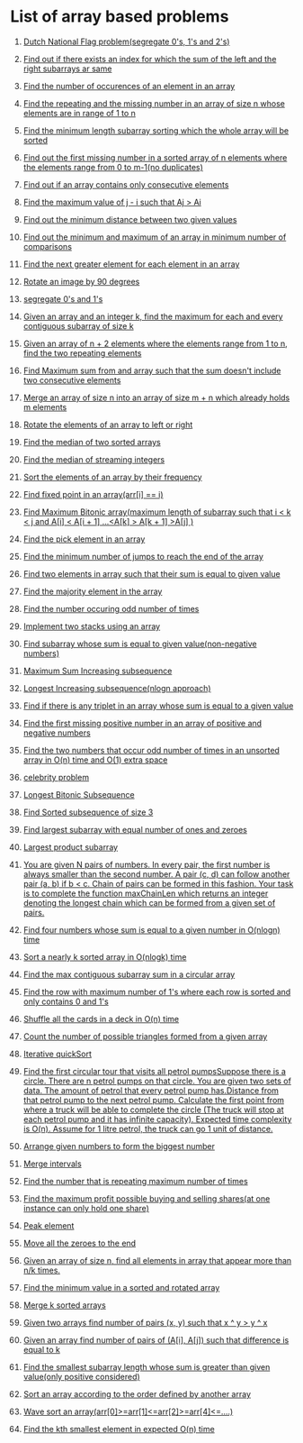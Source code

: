 # List of array based problems



1. [Dutch National Flag problem(segregate 0's, 1's and 2's)](dutchNationalFlag/main.cpp)

2. [Find out if there exists an index for which the sum of the left and the right subarrays ar same](equilibrium/main.cpp)

3. [Find the number of occurences of an element in an array](findOccurences/findOccurences/main.cpp)

4. [Find the repeating and the missing number in an array of size n whose elements are in range of 1 to n](FindRepeatingandMissing/FindRepeatingandMissing/main.cpp)

5. [Find the minimum length subarray sorting which the whole array will be sorted](findUnsorted/main.cpp)

6. [Find out the first missing number in a sorted array of n elements where the elements range from 0 to m-1(no duplicates)](firstMissingInteger/main.cpp)

7. [Find out if an array contains only consecutive elements](isConsecutive/main.cpp)

8. [Find the maximum value of j - i such that Aj > Ai](maximumIndexDifference/MaximumIndexDifference/main.cpp)

9. [Find out the minimum distance between two given values](MinimumDistance/MinimumDistance/main.cpp)

10. [Find out the minimum and maximum of an array in minimum number of comparisons](Minmax/main.cpp)

11. [Find the next greater element for each element in an array](nextGreaterElement/main.cpp)

12. [Rotate an image by 90 degrees](rotateImage/main.cpp)

13. [segregate 0's and 1's](segregate/main.cpp)

14. [Given an array and an integer k, find the maximum for each and every contiguous subarray of size k](slidingWindowk/slidingWindowK/main.cpp)

15. [Given an array of n + 2 elements where the elements range from 1 to n, find the two repeating elements](twoRepeatingElements/main.cpp)

16. [Find Maximum sum from and array such that the sum doesn't include two consecutive elements](findMaxSum.cpp)

17. [Merge an array of size n into an array of size m + n which already holds m elements](mergeArray.cpp)

18. [Rotate the elements of an array to left or right](rotateElements.cpp)

19. [Find the median of two sorted arrays](sortedMedian.cpp)

20. [Find the median of streaming integers](StreamingMedian/StreamingMedian/main.cpp)

21. [Sort the elements of an array by their frequency](sortByFrequency.cpp)

22. [Find fixed point in an array(arr\[i\] == i)](fixedPoint.cpp)

23. [Find Maximum Bitonic array(maximum length of subarray such that i < k < j and A\[i\] < A\[i + 1\] ...<A\[k\] > A\[k + 1\] >A\[j\] )](maximumBitoniArray.cpp)

24. [Find the pick element in an array](maxElement.cpp)

25. [Find the minimum number of jumps to reach the end of the array](jumps.cpp)

26. [Find two elements in array such that their sum is equal to given value](FindSum.cpp)

27. [Find the majority element in the array](MajorityElement.cpp)

28. [Find the number occuring odd number of times](OccurOdd.cpp)

29. [Implement two stacks using an array](twoStack.cpp)

30. [Find subarray whose sum is equal to given value(non-negative numbers)](subArray.cpp)

31. [Maximum Sum Increasing subsequence](maximumSumIncreasingSubsequence.cpp)

32. [Longest Increasing subsequence(nlogn approach)](LIS.cpp)

33. [Find if there is any triplet in an array whose sum is equal to a given value](findTriplets.cpp)

34. [Find the first missing positive number in an array of positive and negative numbers](findFirstMissingPositive.cpp)

35. [Find the two numbers that occur odd number of times in an unsorted array in O(n) time and O(1) extra space](oddOccuring.cpp)

36. [celebrity problem](celebrityproblem.cpp)

37. [Longest Bitonic Subsequence](LBS.cpp)

38. [Find Sorted subsequence of size 3](3sortedSubsequence.cpp)

39. [Find largest subarray with equal number of ones and zeroes](largest01Subarray.cpp)

40. [Largest product subarray](largestProductArray.cpp)

41. [You are given N pairs of numbers. In every pair, the first number is always smaller than the second number. A pair (c, d) can follow another pair (a, b) if b < c. Chain of pairs can be formed in this fashion. Your task is to complete the function maxChainLen which returns an integer denoting the longest chain which can be formed from a given set of pairs.](LISpairs.cpp)

42. [Find four numbers whose sum is equal to a given number in O(nlogn) time](find4Sum.cpp)

43. [Sort a nearly k sorted array in O(nlogk) time](KSorted.cpp)

44. [Find the max contiguous subarray sum in a circular array](maximumCircularArray.cpp)

45. [Find the row with maximum number of 1's where each row is sorted and only contains 0 and 1's](maxOnes.cpp)

46. [Shuffle all the cards in a deck in O(n) time](shuffle.cpp)

47. [Count the number of possible triangles formed from a given array](countTriangles.cpp)

48. [Iterative quickSort](iterativeQuickSort.cpp)

49. [Find the first circular tour that visits all petrol pumpsSuppose there is a circle. There are n petrol pumps on that circle. You are given two sets of data. The amount of petrol that every petrol pump has.Distance from that petrol pump to the next petrol pump. Calculate the first point from where a truck will be able to complete the circle (The truck will stop at each petrol pump and it has infinite capacity). Expected time complexity is O(n). Assume for 1 litre petrol, the truck can go 1 unit of distance.](circularPath.cpp)

50. [Arrange given numbers to form the biggest number](maximumPossibleNumber.cpp)

51. [Merge intervals](mergeIntervals.cpp)

52. [Find the number that is repeating maximum number of times](maximumRepeating.cpp)

53. [Find the maximum profit possible buying and selling shares(at one instance can only hold one share)](maximumProfit.cpp)

54. [Peak element](peakElement.cpp)

55. [Move all the zeroes to the end](Zeroes.cpp)

56. [Given an array of size n, find all elements in array that appear more than n/k times.](countElementOccurences.cpp)

57. [Find the minimum value in a sorted and rotated array](findMinimum.cpp)

58. [Merge k sorted arrays](mergeKSorted.cpp)

59. [Given two arrays find number of pairs (x, y) such that x ^ y > y ^ x](findPairs.cpp)

60. [Given an array find number of pairs of (A\[i\], A\[j\]) such that difference is equal to k](distinctPairwithDifference.cpp)

61. [Find the smallest subarray length whose sum is greater than given value(only positive considered)](greaterSum.cpp)

62. [Sort an array according to the order defined by another array](relativeSorting.cpp)

63. [Wave sort an array(arr\[0\]>=arr\[1\]<=arr\[2\]>=arr\[4\]<=....)](waveSorting.cpp)

64. [Find the kth smallest element in expected O(n) time](kthSmallest.cpp)
